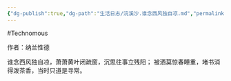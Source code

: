 ```yaml
---
{"dg-publish":true,"dg-path":"生活日志/浣溪沙.谁念西风独自凉.md","permalink":"/生活日志/浣溪沙.谁念西风独自凉/","created":"2023-12-02T16:46:39.000+08:00","updated":"2023-12-21T12:10:40.780+08:00"}
---
```


#Technomous 

作者：纳兰性德

谁念西风独自凉，萧萧黄叶闭疏窗，沉思往事立残阳；
被酒莫惊春睡重，堵书消得泼茶香，当时只道是寻常。


